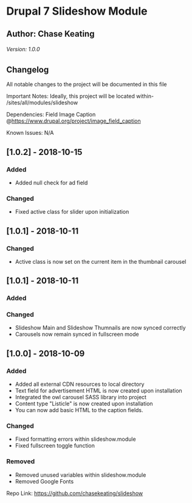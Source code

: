 # Drupal 7 Slideshow Module
## Author: Chase Keating
###### Version: 1.0.0

## Changelog
All notable changes to the project will be documented in this file

Important Notes: Ideally, this project will be located within- /sites/all/modules/slideshow

Dependencies: Field Image Caption @https://www.drupal.org/project/image_field_caption


Known Issues: N/A

## [1.0.2] - 2018-10-15
 ### Added
- Added null check for ad field

### Changed
- Fixed active class for slider upon initialization


## [1.0.1] - 2018-10-11
 ### Changed
- Active class is now set on the current item in the thumbnail carousel


## [1.0.1] - 2018-10-11
 ### Added

 ### Changed
- Slideshow Main and Slideshow Thumnails are now synced correctly
- Carousels now remain synced in fullscreen mode


 ## [1.0.0] - 2018-10-09
 ### Added
 - Added all external CDN resources to local directory
 - Text field for advertisement HTML is now created upon installation
 - Integrated the owl carousel SASS library into project
 - Content type "Listicle" is now created upon installation
 - You can now add basic HTML to the caption fields.

 ### Changed
 - Fixed formatting errors within slideshow.module
 - Fixed fullscreen toggle function


 ### Removed
 - Removed unused variables within slideshow.module
 - Removed Google Fonts



Repo Link: https://github.com/chasekeating/slideshow

